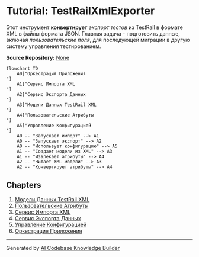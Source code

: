 # Tutorial: TestRailXmlExporter

Этот инструмент **конвертирует** *экспорт тестов* из TestRail в формате XML в файлы формата JSON.
Главная задача - подготовить данные, включая *пользовательские поля*, для последующей миграции в другую систему управления тестированием.


**Source Repository:** [None](None)

```mermaid
flowchart TD
    A0["Оркестрация Приложения
"]
    A1["Сервис Импорта XML
"]
    A2["Сервис Экспорта Данных
"]
    A3["Модели Данных TestRail XML
"]
    A4["Пользовательские Атрибуты
"]
    A5["Управление Конфигурацией
"]
    A0 -- "Запускает импорт" --> A1
    A0 -- "Запускает экспорт" --> A2
    A0 -- "Использует конфигурацию" --> A5
    A1 -- "Создает модели из XML" --> A3
    A1 -- "Извлекает атрибуты" --> A4
    A2 -- "Читает XML модели" --> A3
    A2 -- "Конвертирует атрибуты" --> A4
```

## Chapters

1. [Модели Данных TestRail XML
](01_модели_данных_testrail_xml_.md)
2. [Пользовательские Атрибуты
](02_пользовательские_атрибуты_.md)
3. [Сервис Импорта XML
](03_сервис_импорта_xml_.md)
4. [Сервис Экспорта Данных
](04_сервис_экспорта_данных_.md)
5. [Управление Конфигурацией
](05_управление_конфигурацией_.md)
6. [Оркестрация Приложения
](06_оркестрация_приложения_.md)


---

Generated by [AI Codebase Knowledge Builder](https://github.com/The-Pocket/Tutorial-Codebase-Knowledge)